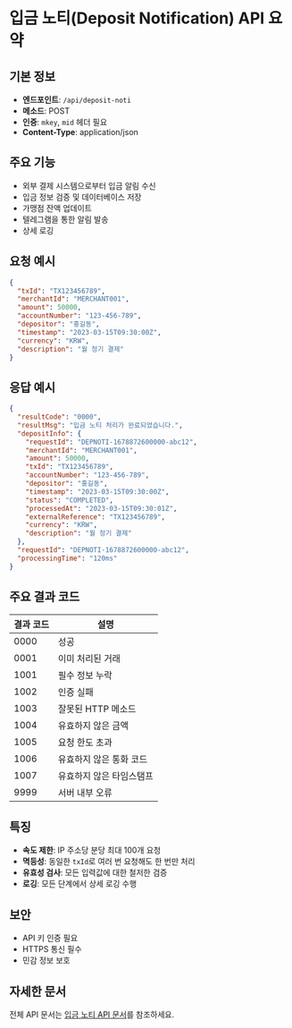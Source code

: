 # 입금 노티(Deposit Notification) API 요약

## 기본 정보

- **엔드포인트**: `/api/deposit-noti`
- **메소드**: POST
- **인증**: `mkey`, `mid` 헤더 필요
- **Content-Type**: application/json

## 주요 기능

- 외부 결제 시스템으로부터 입금 알림 수신
- 입금 정보 검증 및 데이터베이스 저장
- 가맹점 잔액 업데이트
- 텔레그램을 통한 알림 발송
- 상세 로깅

## 요청 예시

```json
{
  "txId": "TX123456789",
  "merchantId": "MERCHANT001",
  "amount": 50000,
  "accountNumber": "123-456-789",
  "depositor": "홍길동",
  "timestamp": "2023-03-15T09:30:00Z",
  "currency": "KRW",
  "description": "월 정기 결제"
}
```

## 응답 예시

```json
{
  "resultCode": "0000",
  "resultMsg": "입금 노티 처리가 완료되었습니다.",
  "depositInfo": {
    "requestId": "DEPNOTI-1678872600000-abc12",
    "merchantId": "MERCHANT001",
    "amount": 50000,
    "txId": "TX123456789",
    "accountNumber": "123-456-789",
    "depositor": "홍길동",
    "timestamp": "2023-03-15T09:30:00Z",
    "status": "COMPLETED",
    "processedAt": "2023-03-15T09:30:01Z",
    "externalReference": "TX123456789",
    "currency": "KRW",
    "description": "월 정기 결제"
  },
  "requestId": "DEPNOTI-1678872600000-abc12",
  "processingTime": "120ms"
}
```

## 주요 결과 코드

| 결과 코드 | 설명 |
|----------|------|
| 0000 | 성공 |
| 0001 | 이미 처리된 거래 |
| 1001 | 필수 정보 누락 |
| 1002 | 인증 실패 |
| 1003 | 잘못된 HTTP 메소드 |
| 1004 | 유효하지 않은 금액 |
| 1005 | 요청 한도 초과 |
| 1006 | 유효하지 않은 통화 코드 |
| 1007 | 유효하지 않은 타임스탬프 |
| 9999 | 서버 내부 오류 |

## 특징

- **속도 제한**: IP 주소당 분당 최대 100개 요청
- **멱등성**: 동일한 `txId`로 여러 번 요청해도 한 번만 처리
- **유효성 검사**: 모든 입력값에 대한 철저한 검증
- **로깅**: 모든 단계에서 상세 로깅 수행

## 보안

- API 키 인증 필요
- HTTPS 통신 필수
- 민감 정보 보호

## 자세한 문서

전체 API 문서는 [입금 노티 API 문서](/docs/api/deposit-notification.md)를 참조하세요. 
